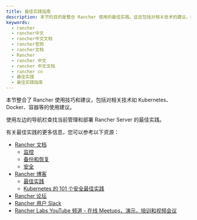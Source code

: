 ```yaml
---
title: 最佳实践指南
description: 本节的目的是整合 Rancher 使用的最佳实践。这还包括对相关技术的建议，如 Kubernetes、Docker、容器等。目的是利用 Rancher 及其客户的操作经验来改进 Rancher 实施的结果。使用左边的导航栏查找当前管理和部署 Rancher Server 的最佳实践。
keywords:
  - rancher
  - rancher中文
  - rancher中文文档
  - rancher官网
  - rancher文档
  - Rancher
  - rancher 中文
  - rancher 中文文档
  - rancher cn
  - 最佳实践
  - 最佳实践指南
---
```


本节整合了 Rancher 使用技巧和建议，包括对相关技术如 Kubernetes、Docker、容器等的使用建议。

使用左边的导航栏查找当前管理和部署 Rancher Server 的最佳实践。

有关最佳实践的更多信息，您可以参考以下资源：

- [Rancher 文档](/docs/rancher2/overview/_index)
  - [监控](/docs/rancher2/cluster-admin/tools/cluster-monitoring/_index)
  - [备份和恢复](/docs/rancher2/backups/_index)
  - [安全](/docs/rancher2/security/_index)
- [Rancher 博客](https://rancher.com/blog/)
  - [最佳实践](https://rancher.com/tags/best-practices/)
  - [Kubernetes 的 101 个安全最佳实践](https://rancher.com/blog/2019/2019-01-17-101-more-kubernetes-security-best-practices/)
- [Rancher 论坛](https://forums.rancher.com/)
- [Rancher 用户 Slack](https://slack.rancher.io/)
- [Rancher Labs YouTube 频道 - 在线 Meetups，演示，培训和视频会议](https://www.youtube.com/channel/UCh5Xtp82q8wjijP8npkVTBA/featured)
